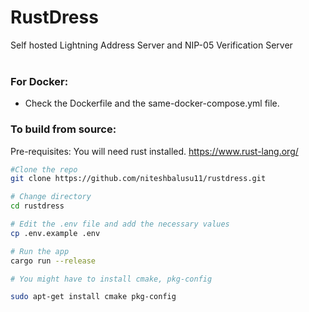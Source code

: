 # RustDress
Self hosted Lightning Address Server and NIP-05 Verification Server
<br></br>

### For Docker:

- Check the Dockerfile and the same-docker-compose.yml file.

### To build from source:
Pre-requisites:
You will need rust installed.
https://www.rust-lang.org/


```bash
#Clone the repo
git clone https://github.com/niteshbalusu11/rustdress.git

# Change directory
cd rustdress

# Edit the .env file and add the necessary values
cp .env.example .env

# Run the app
cargo run --release

# You might have to install cmake, pkg-config

sudo apt-get install cmake pkg-config
```
